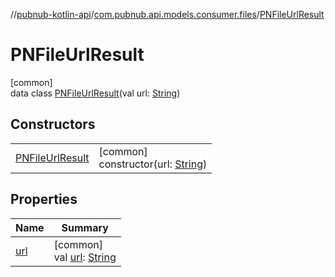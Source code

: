 //[pubnub-kotlin-api](../../../index.md)/[com.pubnub.api.models.consumer.files](../index.md)/[PNFileUrlResult](index.md)

# PNFileUrlResult

[common]\
data class [PNFileUrlResult](index.md)(val url: [String](https://kotlinlang.org/api/latest/jvm/stdlib/kotlin/-string/index.html))

## Constructors

| | |
|---|---|
| [PNFileUrlResult](-p-n-file-url-result.md) | [common]<br>constructor(url: [String](https://kotlinlang.org/api/latest/jvm/stdlib/kotlin/-string/index.html)) |

## Properties

| Name | Summary |
|---|---|
| [url](url.md) | [common]<br>val [url](url.md): [String](https://kotlinlang.org/api/latest/jvm/stdlib/kotlin/-string/index.html) |
